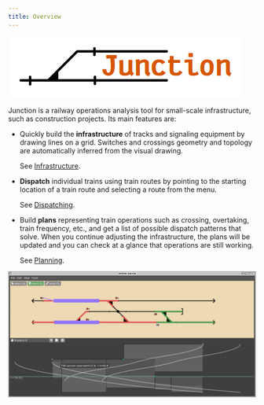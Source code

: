 ```yaml
---
title: Overview
---
```


![Junction logo](imgs/logo1.png)

Junction is a railway operations analysis tool for small-scale infrastructure,
such as construction projects. Its main features are:

 * Quickly build the **infrastructure** of tracks and signaling equipment by 
   drawing lines on a grid. Switches and crossings geometry and topology
   are automatically inferred from the visual drawing.

   See [Infrastructure](infrastructure.md).

 * **Dispatch** individual trains using train routes by pointing to the starting location
   of a train route and selecting a route from the menu.

   See [Dispatching](dispatch.md).

 * Build **plans** representing train operations such as crossing, overtaking, train frequency, etc.,
   and get a list of possible dispatch patterns that solve.
   When you continue adjusting the infrastructure, the plans will be updated and
   you can check at a glance that operations are still working.

   See [Planning](planning.md).


![Overview](imgs/ss_overview.png)





